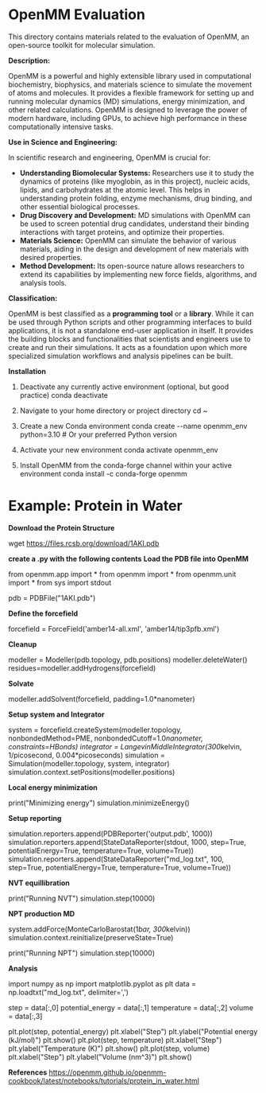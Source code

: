 

# OpenMM Evaluation

This directory contains materials related to the evaluation of OpenMM, an open-source toolkit for molecular simulation.

**Description:**

OpenMM is a powerful and highly extensible library used in computational biochemistry, biophysics, and materials science to simulate the movement of atoms and molecules. It provides a flexible framework for setting up and running molecular dynamics (MD) simulations, energy minimization, and other related calculations. OpenMM is designed to leverage the power of modern hardware, including GPUs, to achieve high performance in these computationally intensive tasks.

**Use in Science and Engineering:**

In scientific research and engineering, OpenMM is crucial for:

* **Understanding Biomolecular Systems:** Researchers use it to study the dynamics of proteins (like myoglobin, as in this project), nucleic acids, lipids, and carbohydrates at the atomic level. This helps in understanding protein folding, enzyme mechanisms, drug binding, and other essential biological processes.
* **Drug Discovery and Development:** MD simulations with OpenMM can be used to screen potential drug candidates, understand their binding interactions with target proteins, and optimize their properties.
* **Materials Science:** OpenMM can simulate the behavior of various materials, aiding in the design and development of new materials with desired properties.
* **Method Development:** Its open-source nature allows researchers to extend its capabilities by implementing new force fields, algorithms, and analysis tools.

**Classification:**

OpenMM is best classified as a **programming tool** or a **library**. While it can be used through Python scripts and other programming interfaces to build applications, it is not a standalone end-user application in itself. It provides the building blocks and functionalities that scientists and engineers use to create and run their simulations. It acts as a foundation upon which more specialized simulation workflows and analysis pipelines can be built.

**Installation**

1. Deactivate any currently active environment (optional, but good practice)
conda deactivate

2. Navigate to your home directory or project directory
cd ~

3. Create a new Conda environment 
conda create --name openmm_env python=3.10  # Or your preferred Python version

4. Activate your new environment
conda activate openmm_env

5. Install OpenMM from the conda-forge channel within your active environment
conda install -c conda-forge openmm

# Example: Protein in Water

**Download the Protein Structure**

wget https://files.rcsb.org/download/1AKI.pdb

**create a .py with the following contents**
**Load the PDB file into OpenMM**

from openmm.app import *
from openmm import *
from openmm.unit import *
from sys import stdout

pdb = PDBFile("1AKI.pdb")

**Define the forcefield**

forcefield = ForceField('amber14-all.xml', 'amber14/tip3pfb.xml')

**Cleanup**

modeller = Modeller(pdb.topology, pdb.positions)
modeller.deleteWater()
residues=modeller.addHydrogens(forcefield)

**Solvate**

modeller.addSolvent(forcefield, padding=1.0*nanometer)

**Setup system and Integrator**

system = forcefield.createSystem(modeller.topology, nonbondedMethod=PME, nonbondedCutoff=1.0*nanometer, constraints=HBonds)
integrator = LangevinMiddleIntegrator(300*kelvin, 1/picosecond, 0.004*picoseconds)
simulation = Simulation(modeller.topology, system, integrator)
simulation.context.setPositions(modeller.positions)

**Local energy minimization**

print("Minimizing energy")
simulation.minimizeEnergy()

**Setup reporting**

simulation.reporters.append(PDBReporter('output.pdb', 1000))
simulation.reporters.append(StateDataReporter(stdout, 1000, step=True,
        potentialEnergy=True, temperature=True, volume=True))
simulation.reporters.append(StateDataReporter("md_log.txt", 100, step=True,
        potentialEnergy=True, temperature=True, volume=True))

**NVT equillibration**

print("Running NVT")
simulation.step(10000)

**NPT production MD**

system.addForce(MonteCarloBarostat(1*bar, 300*kelvin))
simulation.context.reinitialize(preserveState=True)


print("Running NPT")
simulation.step(10000)

**Analysis**

import numpy as np
import matplotlib.pyplot as plt
data = np.loadtxt("md_log.txt", delimiter=',')

step = data[:,0]
potential_energy = data[:,1]
temperature = data[:,2]
volume = data[:,3]

plt.plot(step, potential_energy)
plt.xlabel("Step")
plt.ylabel("Potential energy (kJ/mol)")
plt.show()
plt.plot(step, temperature)
plt.xlabel("Step")
plt.ylabel("Temperature (K)")
plt.show()
plt.plot(step, volume)
plt.xlabel("Step")
plt.ylabel("Volume (nm^3)")
plt.show()

 **References**
 https://openmm.github.io/openmm-cookbook/latest/notebooks/tutorials/protein_in_water.html